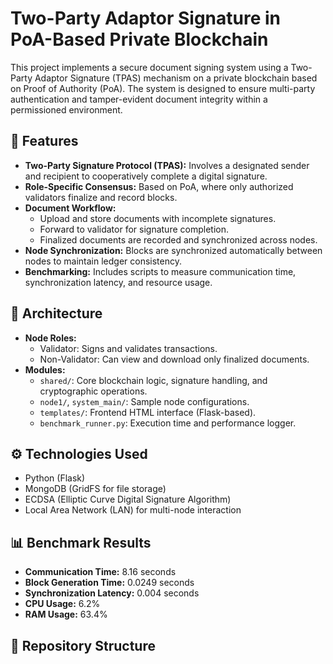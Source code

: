 # Two-Party Adaptor Signature in PoA-Based Private Blockchain

This project implements a secure document signing system using a Two-Party Adaptor Signature (TPAS) mechanism on a private blockchain based on Proof of Authority (PoA). The system is designed to ensure multi-party authentication and tamper-evident document integrity within a permissioned environment.

## 🔐 Features

- **Two-Party Signature Protocol (TPAS):** Involves a designated sender and recipient to cooperatively complete a digital signature.
- **Role-Specific Consensus:** Based on PoA, where only authorized validators finalize and record blocks.
- **Document Workflow:**
  - Upload and store documents with incomplete signatures.
  - Forward to validator for signature completion.
  - Finalized documents are recorded and synchronized across nodes.
- **Node Synchronization:** Blocks are synchronized automatically between nodes to maintain ledger consistency.
- **Benchmarking:** Includes scripts to measure communication time, synchronization latency, and resource usage.

## 🧱 Architecture

- **Node Roles:**
  - Validator: Signs and validates transactions.
  - Non-Validator: Can view and download only finalized documents.
- **Modules:**
  - `shared/`: Core blockchain logic, signature handling, and cryptographic operations.
  - `node1/`, `system_main/`: Sample node configurations.
  - `templates/`: Frontend HTML interface (Flask-based).
  - `benchmark_runner.py`: Execution time and performance logger.

## ⚙️ Technologies Used

- Python (Flask)
- MongoDB (GridFS for file storage)
- ECDSA (Elliptic Curve Digital Signature Algorithm)
- Local Area Network (LAN) for multi-node interaction

## 📊 Benchmark Results

- **Communication Time:** 8.16 seconds
- **Block Generation Time:** 0.0249 seconds
- **Synchronization Latency:** 0.004 seconds
- **CPU Usage:** 6.2%
- **RAM Usage:** 63.4%

## 📁 Repository Structure

